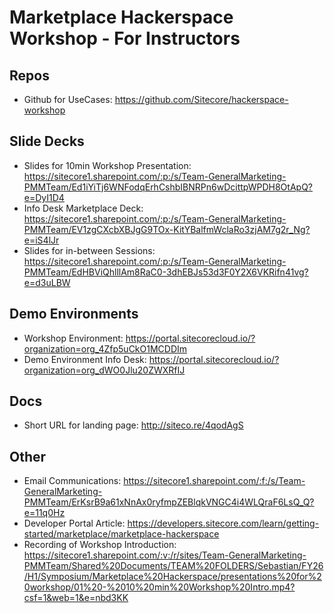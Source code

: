 
# Marketplace Hackerspace Workshop - For Instructors

## Repos
- Github for UseCases: https://github.com/Sitecore/hackerspace-workshop


## Slide Decks
- Slides for 10min Workshop Presentation: https://sitecore1.sharepoint.com/:p:/s/Team-GeneralMarketing-PMMTeam/Ed1iYiTj6WNFodqErhCshbIBNRPn6wDcittpWPDH8OtApQ?e=DyI1D4 
- Info Desk Marketplace Deck: https://sitecore1.sharepoint.com/:p:/s/Team-GeneralMarketing-PMMTeam/EV1zgCXcbXBJgG9TOx-KitYBalfmWclaRo3zjAM7g2r_Ng?e=iS4lJr
- Slides for in-between Sessions: https://sitecore1.sharepoint.com/:p:/s/Team-GeneralMarketing-PMMTeam/EdHBViQhlllAm8RaC0-3dhEBJs53d3F0Y2X6VKRifn41vg?e=d3uLBW


## Demo Environments
- Workshop Environment: https://portal.sitecorecloud.io/?organization=org_4Zfp5uCkO1MCDDIm 
- Demo Environment Info Desk: https://portal.sitecorecloud.io/?organization=org_dWO0Jlu20ZWXRfIJ


## Docs
- Short URL for landing page: http://siteco.re/4qodAgS


## Other
- Email Communications: https://sitecore1.sharepoint.com/:f:/s/Team-GeneralMarketing-PMMTeam/ErKsrB9a61xNnAx0ryfmpZEBlqkVNGC4i4WLQraF6LsQ_Q?e=11q0Hz 
- Developer Portal Article: https://developers.sitecore.com/learn/getting-started/marketplace/marketplace-hackerspace
- Recording of Workshop Introduction: https://sitecore1.sharepoint.com/:v:/r/sites/Team-GeneralMarketing-PMMTeam/Shared%20Documents/TEAM%20FOLDERS/Sebastian/FY26/H1/Symposium/Marketplace%20Hackerspace/presentations%20for%20workshop/01%20-%2010%20min%20Workshop%20Intro.mp4?csf=1&web=1&e=nbd3KK